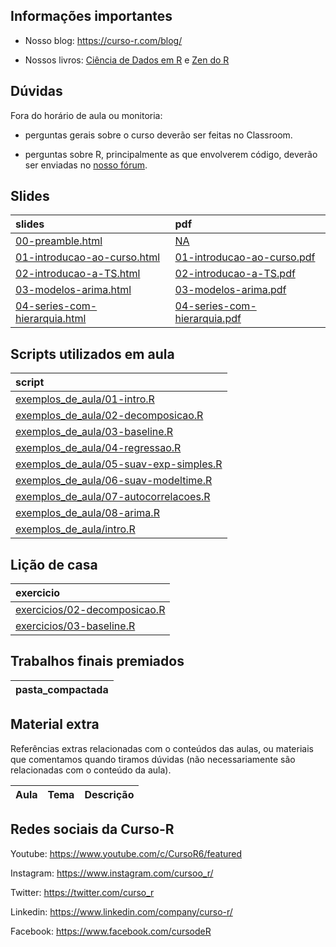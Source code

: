 
<!-- README.md is generated from README.Rmd. Please edit that file -->

## Informações importantes

  - Nosso blog: <https://curso-r.com/blog/>

  - Nossos livros: [Ciência de Dados em R](https://livro.curso-r.com/) e
    [Zen do R](https://curso-r.github.io/zen-do-r/)

## Dúvidas

Fora do horário de aula ou monitoria:

  - perguntas gerais sobre o curso deverão ser feitas no Classroom.

  - perguntas sobre R, principalmente as que envolverem código, deverão
    ser enviadas no [nosso fórum](https://discourse.curso-r.com/).

## Slides

| slides                                                                                                      | pdf                                                                                                       |
| :---------------------------------------------------------------------------------------------------------- | :-------------------------------------------------------------------------------------------------------- |
| [00-preamble.html](https://curso-r.github.io/main-series/slides/00-preamble.html)                           | [NA](https://curso-r.github.io/main-series/NA)                                                            |
| [01-introducao-ao-curso.html](https://curso-r.github.io/main-series/slides/01-introducao-ao-curso.html)     | [01-introducao-ao-curso.pdf](https://curso-r.github.io/main-series/slides/01-introducao-ao-curso.pdf)     |
| [02-introducao-a-TS.html](https://curso-r.github.io/main-series/slides/02-introducao-a-TS.html)             | [02-introducao-a-TS.pdf](https://curso-r.github.io/main-series/slides/02-introducao-a-TS.pdf)             |
| [03-modelos-arima.html](https://curso-r.github.io/main-series/slides/03-modelos-arima.html)                 | [03-modelos-arima.pdf](https://curso-r.github.io/main-series/slides/03-modelos-arima.pdf)                 |
| [04-series-com-hierarquia.html](https://curso-r.github.io/main-series/slides/04-series-com-hierarquia.html) | [04-series-com-hierarquia.pdf](https://curso-r.github.io/main-series/slides/04-series-com-hierarquia.pdf) |

## Scripts utilizados em aula

| script                                                                                                                                  |
| :-------------------------------------------------------------------------------------------------------------------------------------- |
| [exemplos\_de\_aula/01-intro.R](https://github.com/curso-r/202211-series/blob/master/exemplos_de_aula/01-intro.R)                       |
| [exemplos\_de\_aula/02-decomposicao.R](https://github.com/curso-r/202211-series/blob/master/exemplos_de_aula/02-decomposicao.R)         |
| [exemplos\_de\_aula/03-baseline.R](https://github.com/curso-r/202211-series/blob/master/exemplos_de_aula/03-baseline.R)                 |
| [exemplos\_de\_aula/04-regressao.R](https://github.com/curso-r/202211-series/blob/master/exemplos_de_aula/04-regressao.R)               |
| [exemplos\_de\_aula/05-suav-exp-simples.R](https://github.com/curso-r/202211-series/blob/master/exemplos_de_aula/05-suav-exp-simples.R) |
| [exemplos\_de\_aula/06-suav-modeltime.R](https://github.com/curso-r/202211-series/blob/master/exemplos_de_aula/06-suav-modeltime.R)     |
| [exemplos\_de\_aula/07-autocorrelacoes.R](https://github.com/curso-r/202211-series/blob/master/exemplos_de_aula/07-autocorrelacoes.R)   |
| [exemplos\_de\_aula/08-arima.R](https://github.com/curso-r/202211-series/blob/master/exemplos_de_aula/08-arima.R)                       |
| [exemplos\_de\_aula/intro.R](https://github.com/curso-r/202211-series/blob/master/exemplos_de_aula/intro.R)                             |

## Lição de casa

| exercicio                                                                                          |
| :------------------------------------------------------------------------------------------------- |
| [exercicios/02-decomposicao.R](https://curso-r.github.io/main-series/exercicios/02-decomposicao.R) |
| [exercicios/03-baseline.R](https://curso-r.github.io/main-series/exercicios/03-baseline.R)         |

## Trabalhos finais premiados

| pasta\_compactada |
| :---------------- |

## Material extra

Referências extras relacionadas com o conteúdos das aulas, ou materiais
que comentamos quando tiramos dúvidas (não necessariamente são
relacionadas com o conteúdo da aula).

| Aula | Tema | Descrição |
| :--- | :--- | :-------- |

## Redes sociais da Curso-R

Youtube: <https://www.youtube.com/c/CursoR6/featured>

Instagram: <https://www.instagram.com/cursoo_r/>

Twitter: <https://twitter.com/curso_r>

Linkedin: <https://www.linkedin.com/company/curso-r/>

Facebook: <https://www.facebook.com/cursodeR>
